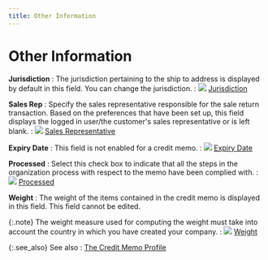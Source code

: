 ```yaml
---
title: Other Information
---
```


# Other Information


**Jurisdiction**
: The jurisdiction pertaining to the ship to address  is displayed by default in this field. You can change the jurisdiction.
: ![]({{site.sp_baseurl}}/img/lens.gif) [Jurisdiction]({{site.sp_baseurl}}/sales-docs/docs-profile/contents/tab-details/details/other/jurisdiction_sales_process_contents.html)


**Sales Rep**
: Specify the sales representative responsible for  the sale return transaction. Based on the preferences that have been set  up, this field displays the logged in user/the customer's sales representative  or is left blank.
: ![]({{site.sp_baseurl}}/img/lens.gif) [Sales  Representative]({{site.sp_baseurl}}/sales-ret-docs/sales-ret-doc/contents/tab-details/dtls-info/other/sale_representative.html)


**Expiry  Date**
: This field is not enabled for a credit memo.
: ![]({{site.sp_baseurl}}/img/lens.gif) [Expiry  Date]({{site.sp_baseurl}}/sales-ret-docs/sales-ret-doc/contents/tab-details/dtls-info/other/expiry_date_other_information_sales_return_document_content.html)


**Processed**
: Select this check box to indicate that all the steps  in the organization process with respect to the memo have been complied  with.
: ![]({{site.sp_baseurl}}/img/lens.gif) [Processed]({{site.sp_baseurl}}/sales-ret-docs/sales-ret-doc/contents/tab-details/dtls-info/other/processed_other_information_sales_return_document_content.html)


**Weight**
: The weight of the items contained in the credit  memo is displayed in this field. This field cannot be edited.


{:.note}
The weight measure used for computing the weight must  take into account the country in which you have created your company.
: ![]({{site.sp_baseurl}}/img/lens.gif) [Weight]({{site.sp_baseurl}}/sales-ret-docs/sales-ret-doc/contents/item-info/other/weight_item_detail_grid_sales_return_document_content.html)


{:.see_also}
See also
: [The Credit  Memo Profile]({{site.sp_baseurl}}/sales-ret-docs/cms/create-cm/create-new-cm/the_credit_memo_profile.html)
